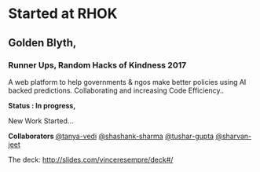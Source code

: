 # Started at RHOK
<h2> Golden Blyth,</h2>
<h3> Runner Ups, Random Hacks of Kindness 2017 </h3>

A web platform to help governments & ngos make better policies using AI backed predictions. 
Collaborating and increasing Code Efficiency..

<b> Status : In progress,  </b>
<p> New Work Started... </p>

<b> Collaborators </b>
<a href="https://github.com/tanya-vedi">@tanya-vedi</a> 
<a href="https://github.com/storytellerr"> @shashank-sharma</a>
<a href="https://github.com/TUSHARZ"> @tushar-gupta</a>
<a href="https://github.com/imsharvanj"> @sharvan-jeet</a>
</br>


The deck: http://slides.com/vinceresempre/deck#/
